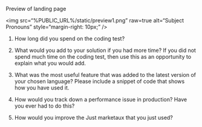 Preview of  landing page

<img
src=“%PUBLIC_URL%/static/preview1.png”
raw=true
alt=“Subject Pronouns”
style=“margin-right: 10px;”
/>

1. How long did you spend on the coding test?

2. What would you add to your solution if you had more time? If you did not spend much time on the coding test, then use this as an opportunity to explain what you would add.

3. What was the most useful feature that was added to the latest version of your chosen language? Please include a snippet of code that shows how you have used it.

4. How would you track down a performance issue in production? Have you ever had to do this?

5. How would you improve the Just marketaux that you just used?

